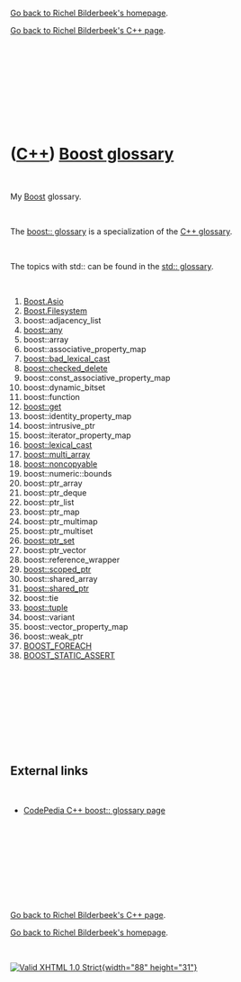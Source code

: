 [Go back to Richel Bilderbeek's homepage](index.htm).

[Go back to Richel Bilderbeek's C++ page](Cpp.htm).

 

 

 

 

 

([C++](Cpp.htm)) [Boost glossary](CppBoostGlossary.htm)
=======================================================

 

My [Boost](CppBoost.htm) glossary.

 

The [boost:: glossary](CppBoostGlossary.htm) is a specialization of the
[C++ glossary](CppGlossary.htm).

 

The topics with std:: can be found in the [std::
glossary](CppStdGlossary.htm).

 

1.  [Boost.Asio](CppAsio.htm)
2.  [Boost.Filesystem](CppFilesystem.htm)
3.  boost::adjacency\_list
4.  [boost::any](CppAny.htm)
5.  boost::array
6.  boost::associative\_property\_map
7.  [boost::bad\_lexical\_cast](CppBad_lexical_cast.htm)
8.  [boost::checked\_delete](CppChecked_delete.htm)
9.  boost::const\_associative\_property\_map
10. boost::dynamic\_bitset
11. boost::function
12. [boost::get](CppGet.htm)
13. boost::identity\_property\_map
14. boost::intrusive\_ptr
15. boost::iterator\_property\_map
16. [boost::lexical\_cast](CppLexical_cast.htm)
17. [boost::multi\_array](CppMulti_array.htm)
18. [boost::noncopyable](CppNoncopyable.htm)
19. boost::numeric::bounds
20. boost::ptr\_array
21. boost::ptr\_deque
22. boost::ptr\_list
23. boost::ptr\_map
24. boost::ptr\_multimap
25. boost::ptr\_multiset
26. [boost::ptr\_set](CppPtr_set.htm)
27. boost::ptr\_vector
28. boost::reference\_wrapper
29. [boost::scoped\_ptr](CppScoped_ptr.htm)
30. boost::shared\_array
31. [boost::shared\_ptr](CppShared_ptr.htm)
32. boost::tie
33. [boost::tuple](CppTuple.htm)
34. boost::variant
35. boost::vector\_property\_map
36. boost::weak\_ptr
37. [BOOST\_FOREACH](CppBOOST_FOREACH.htm)
38. [BOOST\_STATIC\_ASSERT](CppBOOST_STATIC_ASSERT.htm)

 

 

 

 

 

External links
--------------

 

-   [CodePedia C++ boost:: glossary
    page](http://www.codepedia.com/1/CppBoostGlossary)

 

 

 

 

 

[Go back to Richel Bilderbeek's C++ page](Cpp.htm).

[Go back to Richel Bilderbeek's homepage](index.htm).

 

[![Valid XHTML 1.0 Strict](valid-xhtml10.png){width="88"
height="31"}](http://validator.w3.org/check?uri=referer)

